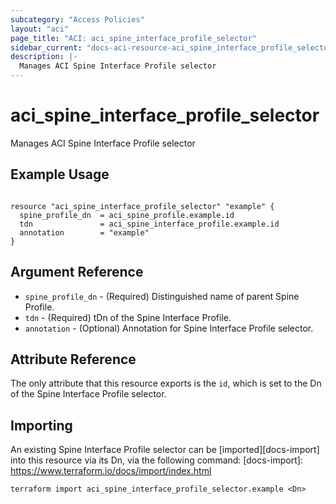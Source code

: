 ```yaml
---
subcategory: "Access Policies"
layout: "aci"
page_title: "ACI: aci_spine_interface_profile_selector"
sidebar_current: "docs-aci-resource-aci_spine_interface_profile_selector"
description: |-
  Manages ACI Spine Interface Profile selector
---
```


# aci_spine_interface_profile_selector #
Manages ACI Spine Interface Profile selector

## Example Usage ##

```hcl

resource "aci_spine_interface_profile_selector" "example" {
  spine_profile_dn  = aci_spine_profile.example.id
  tdn               = aci_spine_interface_profile.example.id
  annotation        = "example"
}

```


## Argument Reference ##
* `spine_profile_dn` - (Required) Distinguished name of parent Spine Profile.
* `tdn` - (Required) tDn of the Spine Interface Profile.
* `annotation` - (Optional) Annotation for Spine Interface Profile selector.


## Attribute Reference

The only attribute that this resource exports is the `id`, which is set to the
Dn of the Spine Interface Profile selector.

## Importing ##

An existing Spine Interface Profile selector can be [imported][docs-import] into this resource via its Dn, via the following command:
[docs-import]: https://www.terraform.io/docs/import/index.html


```
terraform import aci_spine_interface_profile_selector.example <Dn>
```